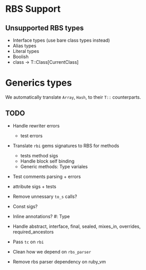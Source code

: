 # RBS Support

## Unsupported RBS types

* Interface types (use bare class types instead)
* Alias types
* Literal types
* Boolish
* class -> T::Class[CurrentClass]

# Generics types

We automatically translate `Array`, `Hash`, to their `T::` counterparts.


## TODO

* Handle rewriter errors
  * test errors

* Translate `rbi` gems signatures to RBS for methods
  * tests method sigs
  * Handle block self binding
  * Generic methods: Type variales

* Test comments parsing + errors
* attribute sigs + tests

* Remove unnessary `to_s` calls?
* Const sigs?
* Inline annotations? #: Type
* Handle abstract, interface, final, sealed, mixes_in, overrides, required_ancestors

* Pass `tc` on `rbi`

* Clean how we depend on `rbs_parser`
* Remove rbs parser dependency on ruby_vm
